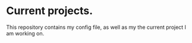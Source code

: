 # Current projects.

This repository contains my config file, as well as my the current project I am working on.

